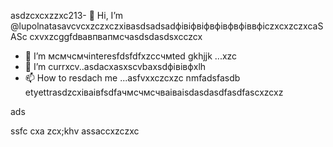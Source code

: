 asdzcxcxzzxc213- 👋 Hi, I’m @lupolnatasavcvcxzczxczxівasdsadsadфівіфвіфвфівфвфіввфіczxcxzczxcaSASc cxvxzcggfdвавпвапмсчasdsdasdsxcczcx
- 👀 I’m мсмчсмчinteresfdsfdfxzcсчмted gkhjjk ...xzc
- 🌱 I’m currxcv..asdacxasxscvbaxsdфівівфxlh
- 📫 How to resdach me ...asfvxxczcxzc nmfadsfasdb
etyettrasdzcxіваівfsdfачмсчмсчваіваіsdasdasdfasdfascxzcxz
<!---gfsdasdsdadasdasdacxzczлпоxcsadsadsacxasdxz
lupolnatasa/lupolnatasa j,vhgis a ✨ special ✨ reiulpository because its `sdfdsfdsfREADME.mdvbx`asd (this file) appearsads on your GicnmbtHub profile.lkj
You can click the Precvvfkjkhhjiew link tиcvbаobv takex a look at your changes.sda
--->ads
ssfc
cxa
zcx;khv
assaccxzczxc
